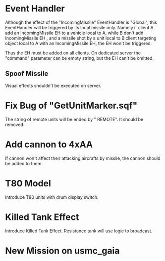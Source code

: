# Event Handler
Although the effect of the "IncomingMissile" EventHandler is "Global", this EventHandler will be triggered by its local missile only. Namely if client A add an IncomingMissile EH to a vehicle local to A, while B don't add IncomingMissile EH , and a missile shot by a unit local to B client targeting object local to A with an IncomingMissile EH, the EH won't be triggered.

Thus the EH must be added on all clients. On dedicated server the "command" parameter can be empty string, but the EH can't be omitted.
## Spoof Missile
Visual effects shouldn't be executed on server.
# Fix Bug of "GetUnitMarker.sqf"
The string of remote units will be ended by " REMOTE". It should be removed.
# Add cannon to 4xAA
If cannon won't affect their attacking aircrafts by missile, the cannon should be added to them. 
# T80 Model
Introduce T80 units with drum display switch.
# Killed Tank Effect
Introduce Killed Tank Effect. Resistance tank will use logic to broadcast.
# New Mission on usmc_gaia

